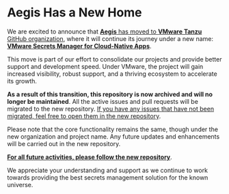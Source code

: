 # Aegis Has a New Home

We are excited to announce that [**Aegis** has moved to **VMware Tanzu**
GitHub organization][new-aegis], where it will continue its journey under a
new name: [**VMware Secrets Manager for Cloud-Native Apps**][new-aegis].

This move is part of our effort to consolidate our projects and provide
better support and development speed. Under VMware, the project will gain
increased visibility, robust support, and a thriving ecosystem to
accelerate its growth.

**As a result of this transition, this repository is now archived and will no
longer be maintained**. All the active issues and pull requests will be migrated
to the new repository. [If you have any issues that have not been migrated,
feel free to open them in the new repository][new-aegis].

Please note that the core functionality remains the same, though under
the new organization and project name. Any future updates and enhancements
will be carried out in the new repository.

[**For all future activities, please follow the new repository**][new-aegis].

[new-aegis]: https://github.com/vmware-tanzu/secrets-manager "VMware Secrets Manager for Cloud-Native Apps"

We appreciate your understanding and support as we continue to work towards
providing the best secrets management solution for the known universe.
